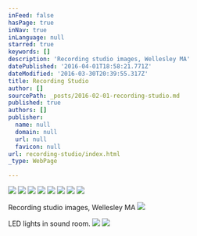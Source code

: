 ```yaml
---
inFeed: false
hasPage: true
inNav: true
inLanguage: null
starred: true
keywords: []
description: 'Recording studio images, Wellesley MA'
datePublished: '2016-04-01T18:58:21.771Z'
dateModified: '2016-03-30T20:39:55.317Z'
title: Recording Studio
author: []
sourcePath: _posts/2016-02-01-recording-studio.md
published: true
authors: []
publisher:
  name: null
  domain: null
  url: null
  favicon: null
url: recording-studio/index.html
_type: WebPage

---
```

![](https://the-grid-user-content.s3-us-west-2.amazonaws.com/bcc06ea1-0424-47d5-af49-616ba7a3f021.jpg)
![](https://the-grid-user-content.s3-us-west-2.amazonaws.com/36abeec6-58ef-44bd-aa98-40e93b097e73.jpg)
![](https://the-grid-user-content.s3-us-west-2.amazonaws.com/4b830d3b-c531-48ab-be0b-f6f4d8db6104.jpg)
![](https://the-grid-user-content.s3-us-west-2.amazonaws.com/67803f36-c150-41e6-90c1-fa9497e17125.jpg)
![](https://the-grid-user-content.s3-us-west-2.amazonaws.com/e2f763ac-bca0-4ed2-82e2-6dfa5d25e105.jpg)
![](https://the-grid-user-content.s3-us-west-2.amazonaws.com/6fd9448d-85ec-4a31-8842-0c52e351d5ff.jpg)
![](https://the-grid-user-content.s3-us-west-2.amazonaws.com/e2b49fd0-2e5e-4ab8-9d55-e5ac35aad282.jpg)
![](https://the-grid-user-content.s3-us-west-2.amazonaws.com/6a3851e5-ca58-4f2a-9c92-deb5ebd4d7fa.jpg)

Recording studio images, Wellesley MA
![](https://the-grid-user-content.s3-us-west-2.amazonaws.com/469c1720-6136-45d5-a437-487b96c5b046.jpg)

LED lights in sound room.
![](https://the-grid-user-content.s3-us-west-2.amazonaws.com/2dbdfaee-a421-4898-849a-62d743899971.bmp)
![](https://the-grid-user-content.s3-us-west-2.amazonaws.com/d97b4102-d8ab-42fc-ab80-37ddbca2353f.jpg)